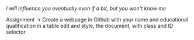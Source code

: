 *I will influence you eventually even if a bit, but you won't know me*

Assignment -> 
Create a webpage in Github with your name and educational qualification in a table edit and style, the document, with class and ID selector
